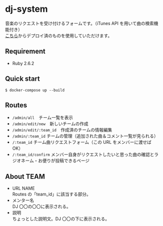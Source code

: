 # dj-system

音楽のリクエストを受け付けるフォームです。（iTunes API を用いて曲の検索機能付き）  
[こちら](https://dj-system.herokuapp.com/)からデプロイ済のものを使用していただけます。

## Requirement

- Ruby 2.6.2

## Quick start

```
$ docker-compose up --build
```

## Routes

- `/admin/all`　チーム一覧を表示
- `/admin/edit/new`　新しいチームの作成
- `/admin/edit/:team_id`　作成済のチームの情報編集
- `/admin/:team_id` チームの管理（追加された曲＆コメント一覧が見られる）
- `/:team_id` チーム曲リクエストフォーム（この URL をメンバーに渡せば OK）
- `/:team_id/confirm` メンバー自身がリクエストしたいと思った曲の確認とラジオネーム・お便りが投稿できるページ

## About TEAM

- URL NAME  
  Routes の「team_id」に該当する部分。
- メンター名  
  DJ 〇〇の〇〇に表示される。
- 説明  
  ちょっとした説明文。DJ 〇〇の下に表示される。
